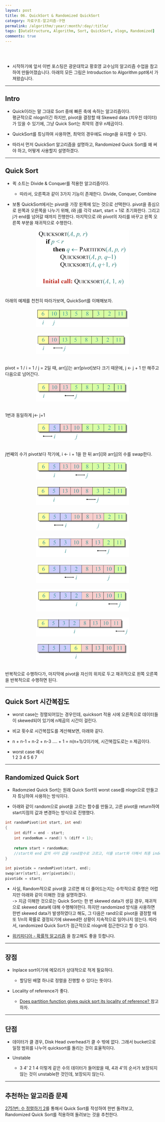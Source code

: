 ```yaml
---
layout: post
title: 06. QuickSort & Randomized QuickSort
category: 자료구조-알고리즘-구현
permalink: /algorithm/:year/:month/:day/:title/
tags: [DataStructure, Algorithm, Sort, QuickSort, nlogn, Randomized]
comments: true
---
```

<br><br>
* 시작하기에 앞서 이번 포스팅은 광운대학교 황호영 교수님의 알고리즘 수업을 참고하여 만들어졌습니다. 아래의 모든 그림은 Introduction to Algorithm ppt에서 가져왔습니다.

---

## Intro

* Quick이라는 말 그대로 Sort 중에 빠른 축에 속하는 알고리즘이다. <br> 평균적으로 nlogn이긴 하지만, pivot을 결정할 때 Skewed data (치우친 데이터)가 있을 수 있기에, 그냥 Quick Sort는 최악의 경우 n제곱이다.

* QuickSort를 튜닝하여 사용하면, 최악의 경우에도 nlogn을 유지할 수 있다.

* 따라서 먼저 QuickSort 알고리즘을 설명하고, Randomized Quick Sort를 왜 써야 하고, 어떻게 사용할지 설명하겠다.

---

## Quick Sort

* 퀵 소트는 Divide & Conquer를 적용한 알고리즘이다.
    * 따라서, 오른쪽과 같이 3가지 기능이 존재한다. Divide, Conquer, Combine


* 보통 QuickSort에서는 pivot을 가장 왼쪽에 있는 것으로 선택한다. pivot을 중심으로 왼쪽과 오른쪽을 나누기 위해, i와 j를 각각 start, start + 1로 초기화한다. 그리고 j가 end를 넘어갈 때까지 진행한다. 마지막으로 i와 pivot의 자리를 바꾸고 왼쪽 오른쪽 부분을 재귀적으로 수행한다.

<center>
        <img style="max-width: 60%; height: auto;" src="/assets/post-img/algorithm/quicksort_0.png"/> 
</center><br>

아래의 예제를 천천히 따라가보며, QuickSort를 이해해보자.

<center>
        <img style="max-width: 60%; height: auto;" src="/assets/post-img/algorithm/quicksort_1.png"/> 
</center><br>
<center>
        <img style="max-width: 60%; height: auto;" src="/assets/post-img/algorithm/quicksort_2.png"/> 
</center><br>

pivot = 1 / i = 1 / j = 2일 때, arr[j]는 arr[pivot]보다 크기 때문에, j <- j + 1 만 해주고 다음으로 넘어간다.

 
<center>
        <img style="max-width: 60%; height: auto;" src="/assets/post-img/algorithm/quicksort_3.png"/> 
</center><br>

1번과 동일하게 j<- j+1
 
<center>
        <img style="max-width: 60%; height: auto;" src="/assets/post-img/algorithm/quicksort_4.png"/> 
</center><br>

j번째의 수가 pivot보다 작기에, i <- i + 1을 한 뒤 arr[i]와 arr[j]의 수를 swap한다.

<center>
        <img style="max-width: 60%; height: auto;" src="/assets/post-img/algorithm/quicksort_5.png"/> 
</center><br>

<center>
        <img style="max-width: 60%; height: auto;" src="/assets/post-img/algorithm/quicksort_6.png"/> 
</center><br>
<center>
        <img style="max-width: 60%; height: auto;" src="/assets/post-img/algorithm/quicksort_7.png"/> 
</center><br>
<center>
        <img style="max-width: 60%; height: auto;" src="/assets/post-img/algorithm/quicksort_8.png"/> 
</center><br>
<center>
        <img style="max-width: 60%; height: auto;" src="/assets/post-img/algorithm/quicksort_9.png"/> 
</center><br>
<center>
        <img style="max-width: 60%; height: auto;" src="/assets/post-img/algorithm/quicksort_10.png"/> 
</center><br>

<center>
        <img style="max-width: 60%; height: auto;" src="/assets/post-img/algorithm/quicksort_11.png"/> 
</center><br>

<center>
        <img style="max-width: 60%; height: auto;" src="/assets/post-img/algorithm/quicksort_12.png"/> 
</center><br>

반복적으로 수행하다가, 마지막에 pivot을 자신의 위치로 두고 재귀적으로 왼쪽 오른쪽을 반복적으로 수행하면 된다.

---

## Quick Sort 시간복잡도

* worst case는 정렬되어있는 경우인데, quicksort 적용 시에 오른쪽으로 데이터들이 skewed되어 있기에 n제곱의 시간이 걸린다.

* 비교 횟수로 시간복잡도를 계산해보면, 아래와 같다.

* n + n-1 + n-2 + n-3 .... + 1 = n(n+1)/2이기에, 시간복잡도로는 n 제곱이다.

* worst case 예시 <br>
    1 2 3 4 5 6 7 

---
## Randomized Quick Sort

* Radomzied Quick Sort는 원래 Quick Sort의 worst case를 nlogn으로 만들고자 튜닝하여 사용하는 방식이다.

* 아래와 같이 random으로 pivot을 고르는 함수를 만들고, 고른 pivot을 return하여 start지점의 값과 변경하는 방식으로 진행했다.

```cpp  
int randomPivot(int start, int end)
{
    int diff = end - start;
    int randomNum = rand() % (diff + 1);

    return start + randomNum;
    //start와 end 값의 사이 값을 rand함수로 고르고, 이를 start와 더해서 최종 index를 결정한다. 
}
```
```cpp
int pivotidx = randomPivot(start, end);
swap(arr[start], arr[pivotidx]);
pivotidx = start;
```

* 사실, Random적으로 pivot을 고르면 왜 더 줄어드는지는 수학적으로 증명은 어렵지만 아래와 같이 이해한 것을 설명하겠다.<br>
-> 지금 이해한 것으로는 Quick Sort는 한 번 skewed data가 생길 경우, 재귀적으로 skewed data에 대해 수행해야한다. 하지만 randomized 방식을 사용하면 한번 skewed data가 발생하였다고 해도, 그 다음은 rand으로 pivot을 결정할 때 또 1/n의 확률로 결정되기에 skewed한 상황이 지속적으로 일어나지 않는다. 따라서, randomized Quick Sort가 점근적으로 nlogn에 접근한다고 할 수 있다. 

* [위키피디아 - 확률적 알고리즘](https://ko.wikipedia.org/wiki/%ED%99%95%EB%A5%A0%EC%A0%81_%EC%95%8C%EA%B3%A0%EB%A6%AC%EC%A6%98) 을 참고해도 좋을 듯합니다.

---

## 장점

* Inplace sort이기에 메모리가 상대적으로 적게 필요하다.
    * 할당된 배열 하나로 정렬을 진행할 수 있다는 뜻이다.

* Locality of reference가 좋다.
    * [Does partition function gives quick sort its locality of reference?
](https://stackoverflow.com/questions/30867112/does-partition-function-gives-quick-sort-its-locality-of-reference) 참고하자.

---

## 단점

* 데이터가 클 경우, Disk Head overhead가 클 수 밖에 없다. 그래서 bucket으로 일정 범위를 나누어 quicksort를 돌리는 것이 효율적이다.

* Unstable
    * 3 4' 2 1 4 이렇게 같은 수의 데이터가 들어왔을 때, 4과 4'의 순서가 보장되지 않는 것이 unstable한 것인데, 보장되지 않는다. 

---

## 추천하는 알고리즘 문제

[2751번: 수 정렬하기 2](https://www.acmicpc.net/problem/2751)를 통해서 Quick Sort를 작성하여 한번 돌려보고, Randomized Quick Sort를 적용하여 돌려보는 것을 추천한다.